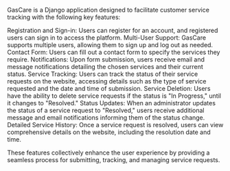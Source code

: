 GasCare is a Django application designed to facilitate customer service tracking with the following key features:

Registration and Sign-in: Users can register for an account, and registered users can sign in to access the platform.
Multi-User Support: GasCare supports multiple users, allowing them to sign up and log out as needed.
Contact Form: Users can fill out a contact form to specify the services they require.
Notifications: Upon form submission, users receive email and message notifications detailing the chosen services and their current status.
Service Tracking: Users can track the status of their service requests on the website, accessing details such as the type of service requested and the date and time of submission.
Service Deletion: Users have the ability to delete service requests if the status is "In Progress," until it changes to "Resolved."
Status Updates: When an administrator updates the status of a service request to "Resolved," users receive additional message and email notifications informing them of the status change.
Detailed Service History: Once a service request is resolved, users can view comprehensive details on the website, including the resolution date and time.

These features collectively enhance the user experience by providing a seamless process for submitting, tracking, and managing service requests.
